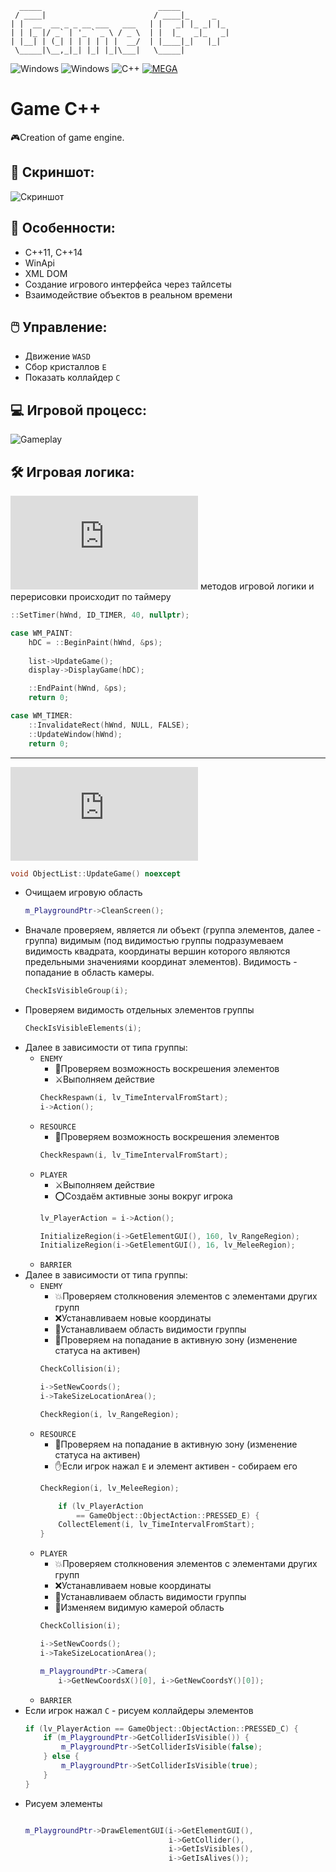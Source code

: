    	  _____                          _____
  	 / ____|                        / ____|_     _
  	| |  __  __ _ _ __ ___   ___   | |   _| |_ _| |_
   	| | |_ |/ _` | '_ ` _ \ / _ \  | |  |_   _|_   _|
    | |__| | (_| | | | | | |  __/  | |____|_|   |_|
     \_____|\__,_|_| |_| |_|\___|   \_____|
![Windows](https://img.shields.io/badge/Windows-003399?style=for-the-badge&logo=windows&logoColor=white)
![Windows](https://img.shields.io/badge/Visual_Studio_2015-5C2D91?style=for-the-badge&logo=visual%20studio&logoColor=white)
![C++](https://img.shields.io/badge/C%2B%2B-00599C?style=for-the-badge&logo=c%2B%2B&logoColor=white)
[![MEGA](https://img.shields.io/badge/Mega%20-%23D90007.svg?&style=for-the-badge&logo=Mega&logoColor=white)](https://mega.nz/folder/VYVlEQIS#vsmpFWdtuSUKq3fnIego9A)
# Game C++
:video_game:Creation of game engine.

## :city_sunset: Скриншот:
![Скриншот](https://user-images.githubusercontent.com/17510024/110648378-b7faab00-81c9-11eb-92b5-2cbbf8e2d9ed.jpg)

## :scroll: Особенности:
- C++11, C++14
- WinApi
- XML DOM
- Создание игрового интерфейса через тайлсеты
- Взаимодействие объектов в реальном времени
## :computer_mouse: Управление:
- Движение `WASD`
- Сбор кристаллов `E`
- Показать коллайдер `C`

## :computer: Игровой процесс:
![Gameplay](https://user-images.githubusercontent.com/17510024/110643895-9bf50a80-81c5-11eb-9c4c-e00696cbae1e.gif)

## :hammer_and_wrench: Игровая логика:
![Вызов](https://github.com/AlekseyShashkov/game-cpp/blob/main/Main.cpp) методов игровой логики и перерисовки происходит по таймеру
```c++
::SetTimer(hWnd, ID_TIMER, 40, nullptr);
```
```c++
case WM_PAINT:
    hDC = ::BeginPaint(hWnd, &ps);
    
    list->UpdateGame();
    display->DisplayGame(hDC);

    ::EndPaint(hWnd, &ps);
    return 0;

case WM_TIMER:
    ::InvalidateRect(hWnd, NULL, FALSE);
    ::UpdateWindow(hWnd);
    return 0;
```
____
![Взаимодействие игровых объектов](https://github.com/AlekseyShashkov/game-cpp/blob/main/GameObjects/ObjectList.cpp)
```c++
void ObjectList::UpdateGame() noexcept
```
- Очищаем игровую область
    ```c++
    m_PlaygroundPtr->CleanScreen();
    ```
- Вначале проверяем, является ли объект (группа элементов, далее - группа) видимым (под видимостью группы подразумеваем видимость квадрата, координаты вершин которого являются предельными значениями координат элементов). Видимость - попадание в область камеры.
    ```c++
    CheckIsVisibleGroup(i);
    ```
- Проверяем видимость отдельных элементов группы
    ```c++
    CheckIsVisibleElements(i);
    ```
- Далее в зависимости от типа группы:
   - `ENEMY`
      - :ghost:Проверяем возможность воскрешения элементов
      - :crossed_swords:Выполняем действие
      ```c++
      CheckRespawn(i, lv_TimeIntervalFromStart);
      i->Action();
      ```
   - `RESOURCE`
      - :ghost:Проверяем возможность воскрешения элементов
      ```c++
      CheckRespawn(i, lv_TimeIntervalFromStart);
      ```
   - `PLAYER`
      - :crossed_swords:Выполняем действие
      - :o:Создаём активные зоны вокруг игрока
      ```c++
      lv_PlayerAction = i->Action();

      InitializeRegion(i->GetElementGUI(), 160, lv_RangeRegion);
      InitializeRegion(i->GetElementGUI(), 16, lv_MeleeRegion);
      ```
   - `BARRIER`
- Далее в зависимости от типа группы:
   - `ENEMY`
      - :collision:Проверяем столкновения элементов с элементами других групп
      - :x:Устанавливаем новые координаты
      - :black_square_button:Устанавливаем область видимости группы
      - :dart:Проверяем на попадание в активную зону (изменение статуса на активен)
      ```c++
      CheckCollision(i);

      i->SetNewCoords();
      i->TakeSizeLocationArea();

      CheckRegion(i, lv_RangeRegion);
      ```
   - `RESOURCE`
      - :dart:Проверяем на попадание в активную зону (изменение статуса на активен)
      - :hand:Если игрок нажал `E` и элемент активен - собираем его
      ```c++
      CheckRegion(i, lv_MeleeRegion);
      
          if (lv_PlayerAction 
              == GameObject::ObjectAction::PRESSED_E) {
          CollectElement(i, lv_TimeIntervalFromStart);
      }
      ```
   - `PLAYER`
      - :collision:Проверяем столкновения элементов с элементами других групп
      - :x:Устанавливаем новые координаты
      - :black_square_button:Устанавливаем область видимости группы
      - :movie_camera:Изменяем видимую камерой область
      ```c++
      CheckCollision(i);

      i->SetNewCoords();
      i->TakeSizeLocationArea();

      m_PlaygroundPtr->Camera(
          i->GetNewCoordsX()[0], i->GetNewCoordsY()[0]);
      ```
   - `BARRIER`
- Если игрок нажал `C` - рисуем коллайдеры элементов
    ```c++
    if (lv_PlayerAction == GameObject::ObjectAction::PRESSED_C) {
        if (m_PlaygroundPtr->GetColliderIsVisible()) {
            m_PlaygroundPtr->SetColliderIsVisible(false);
        } else {
            m_PlaygroundPtr->SetColliderIsVisible(true);
        }
    }
    ```
- Рисуем элементы
    ```c++

    m_PlaygroundPtr->DrawElementGUI(i->GetElementGUI(),
                                    i->GetCollider(),
                                    i->GetIsVisibles(),
                                    i->GetIsAlives());
    ```
